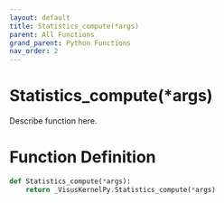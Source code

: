 ```yaml
---
layout: default
title: Statistics_compute(*args)
parent: All Functions
grand_parent: Python Functions
nav_order: 2
---
```


# Statistics_compute(*args)

Describe function here.

# Function Definition

```python
def Statistics_compute(*args):
    return _VisusKernelPy.Statistics_compute(*args)
```